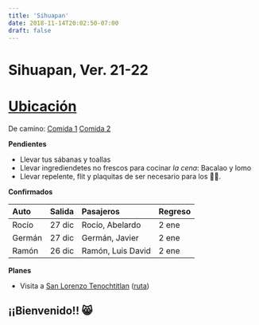 ```yaml
---
title: 'Sihuapan'
date: 2018-11-14T20:02:50-07:00
draft: false
---
```


# Sihuapan, Ver. 21-22

# [Ubicación](https://goo.gl/maps/F3jMp318GJ1XLAGf9 "Entrar por las memelas")
De camino: [Comida 1](https://goo.gl/maps/32eTJbFTU5xgHSwm8 "Mariscos") [Comida 2](https://goo.gl/maps/oVpedmBTy2xSv7Vc9 "Regional")

__Pendientes__

- Llevar tus sábanas y toallas
- Llevar ingrediendetes no frescos para cocinar _la cena_: Bacalao y lomo
- Llevar repelente, flit y plaquitas de ser necesario para los 🦟🦟.

__Confirmados__

|Auto|Salida|Pasajeros|Regreso|
|:---|:---|:---|:---|
|Rocío|27 dic|Rocío, Abelardo|2 ene|
|Germán|27 dic|Germán, Javier|2 ene|
|Ramón|26 dic|Ramón, Luis David|2 ene|

__Planes__

- Visita a [San Lorenzo Tenochtitlan](https://www.inah.gob.mx/zonas/186-zona-arqueologica-de-san-lorenzo-tenochtitlan) ([ruta](https://goo.gl/maps/UjiyuPEHaWgQrAFe8))

## ¡¡Bienvenido!! 😸
